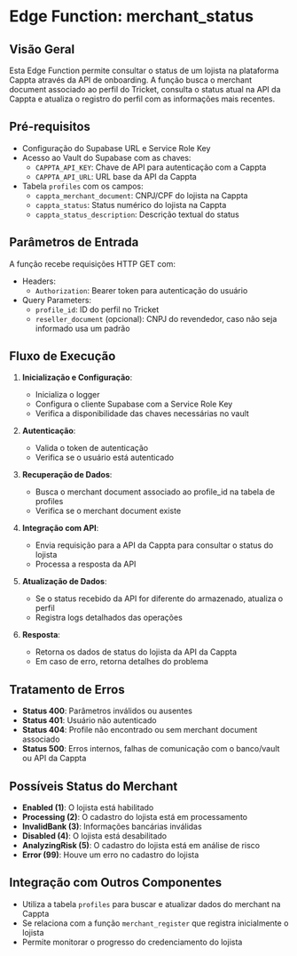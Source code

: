 # Edge Function: merchant_status

## Visão Geral
Esta Edge Function permite consultar o status de um lojista na plataforma Cappta através da API de onboarding. A função busca o merchant document associado ao perfil do Tricket, consulta o status atual na API da Cappta e atualiza o registro do perfil com as informações mais recentes.

## Pré-requisitos
- Configuração do Supabase URL e Service Role Key
- Acesso ao Vault do Supabase com as chaves:
  - `CAPPTA_API_KEY`: Chave de API para autenticação com a Cappta
  - `CAPPTA_API_URL`: URL base da API da Cappta
- Tabela `profiles` com os campos:
  - `cappta_merchant_document`: CNPJ/CPF do lojista na Cappta
  - `cappta_status`: Status numérico do lojista na Cappta
  - `cappta_status_description`: Descrição textual do status

## Parâmetros de Entrada
A função recebe requisições HTTP GET com:
- Headers:
  - `Authorization`: Bearer token para autenticação do usuário
- Query Parameters:
  - `profile_id`: ID do perfil no Tricket
  - `reseller_document` (opcional): CNPJ do revendedor, caso não seja informado usa um padrão

## Fluxo de Execução
1. **Inicialização e Configuração**:
   - Inicializa o logger
   - Configura o cliente Supabase com a Service Role Key
   - Verifica a disponibilidade das chaves necessárias no vault

2. **Autenticação**:
   - Valida o token de autenticação
   - Verifica se o usuário está autenticado

3. **Recuperação de Dados**:
   - Busca o merchant document associado ao profile_id na tabela de profiles
   - Verifica se o merchant document existe

4. **Integração com API**:
   - Envia requisição para a API da Cappta para consultar o status do lojista
   - Processa a resposta da API

5. **Atualização de Dados**:
   - Se o status recebido da API for diferente do armazenado, atualiza o perfil
   - Registra logs detalhados das operações

6. **Resposta**:
   - Retorna os dados de status do lojista da API da Cappta
   - Em caso de erro, retorna detalhes do problema

## Tratamento de Erros
- **Status 400**: Parâmetros inválidos ou ausentes
- **Status 401**: Usuário não autenticado
- **Status 404**: Profile não encontrado ou sem merchant document associado
- **Status 500**: Erros internos, falhas de comunicação com o banco/vault ou API da Cappta

## Possíveis Status do Merchant
- **Enabled (1)**: O lojista está habilitado
- **Processing (2)**: O cadastro do lojista está em processamento
- **InvalidBank (3)**: Informações bancárias inválidas
- **Disabled (4)**: O lojista está desabilitado
- **AnalyzingRisk (5)**: O cadastro do lojista está em análise de risco
- **Error (99)**: Houve um erro no cadastro do lojista

## Integração com Outros Componentes
- Utiliza a tabela `profiles` para buscar e atualizar dados do merchant na Cappta
- Se relaciona com a função `merchant_register` que registra inicialmente o lojista
- Permite monitorar o progresso do credenciamento do lojista
